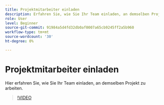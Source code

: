 ```yaml
---
title: Projektmitarbeiter einladen
description: Erfahren Sie, wie Sie Ihr Team einladen, an demselben Projekt zu arbeiten
role: User
level: Beginner
source-git-commit: 91984a5d4fd32db0af0007a65cb9245ff2a5b960
workflow-type: tm+mt
source-wordcount: '30'
ht-degree: 0%

---
```


# Projektmitarbeiter einladen

Hier erfahren Sie, wie Sie Ihr Team einladen, an demselben Projekt zu arbeiten.

>[!VIDEO](https://video.tv.adobe.com/v/3420253?quality=12&learn=on&hidetitle=true)
